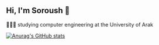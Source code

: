## Hi, I'm Soroush 👋
👩🏻‍💻 studying computer engineering at the University of Arak <br/>

[![Anurag's GitHub stats](https://github-readme-stats.vercel.app/api?username=Soroush-Hn&show_icons=true&theme=tokyonight)](https://github.com/anuraghazra/github-readme-stats)

<!--
**Soroush-Hn/Soroush-Hn** is a ✨ _special_ ✨ repository because its `README.md` (this file) appears on your GitHub profile.

Here are some ideas to get you started:

- 🔭 I’m currently working on ...
- 🌱 I’m currently learning ...
- 👯 I’m looking to collaborate on ...
- 🤔 I’m looking for help with ...
- 💬 Ask me about ...
- 📫 How to reach me: ...
- 😄 Pronouns: ...
- ⚡ Fun fact: ...
-->
